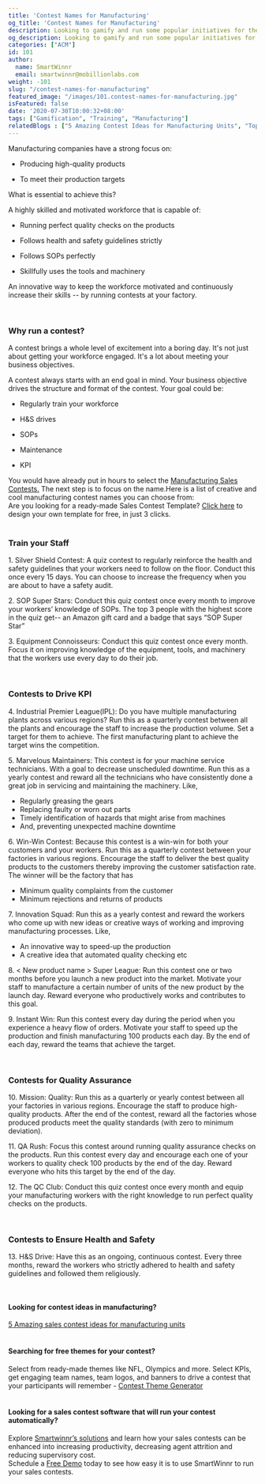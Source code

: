 ```yaml
---
title: 'Contest Names for Manufacturing'
og_title: 'Contest Names for Manufacturing'
description: Looking to gamify and run some popular initiatives for the manufacturing employees in your plants? Train, drive KPI, health and safety, and QA through exciting contests.
og_description: Looking to gamify and run some popular initiatives for the manufacturing employees in your plants? Train, drive KPI, health and safety, and QA through exciting contests.
categories: ["ACM"]
id: 101
author:
  name: SmartWinnr
  email: smartwinnr@mobillionlabs.com
weight: -101
slug: "/contest-names-for-manufacturing"
featured_image: "/images/101.contest-names-for-manufacturing.jpg"
isFeatured: false
date: '2020-07-30T10:00:32+08:00'
tags: ["Gamification", "Training", "Manufacturing"]
relatedBlogs : ["5 Amazing Contest Ideas for Manufacturing Units", "Top 20 Sales Contest Names", "25 Creative Sales Team Names", "23 Sales incentive ideas to keep your sales team motivated", "Sales Contest Communication Template", "How to Launch a Sales Contest"]
---
```


Manufacturing companies have a strong focus on: 

* Producing high-quality products 

* To meet their production targets

What is essential to achieve this? 

A highly skilled and motivated workforce that is capable of:

* Running perfect quality checks on the products

* Follows health and safety guidelines strictly

* Follows SOPs perfectly

* Skillfully uses the tools and machinery 

An innovative way to keep the workforce motivated and continuously increase their skills -- by running contests at your factory.

<br>

### **Why run a contest?**

A contest brings a whole level of excitement into a boring day. It's not just about getting your workforce engaged. It's a lot about meeting your business objectives. 

A contest always starts with an end goal in mind. Your business objective drives the structure and format of the contest. Your goal could be:

* Regularly train your workforce

* H&S drives

* SOPs

* Maintenance

* KPI

<div class="ml-margin-bottom10">You would have already put in hours to select the <a href="https://smartwinnr.com/post/5-amazing-contest-ideas-for-manufacturing-units/" target="_blank" class="ml_custom_link">Manufacturing Sales Contests.</a> The next step is to focus on the name.Here is a list of creative and cool manufacturing contest names you can choose from:</div>  

<!-- Once you finalize a contest idea, focus on giving it a catchy name. Here is a list of creative and cool manufacturing contest names you can choose from: -->

<div class="ml_pro_tip ml-margin-top20 ml-margin-bottom20">
  Are you looking for a ready-made <span class="ml_text_bold">Sales Contest Template?</span> <a href="https://tools.smartwinnr.com" target="_blank" class="ml_custom_link">Click here</a> to design your own template for free, in just 3 clicks.
</div>

<br>

### **Train your Staff**

<div class="ml-margin-left10">
  <p><span class="ml_text_bold"> 1. Silver Shield Contest: </span>A quiz contest to <span class="ml_highlighted_text">regularly reinforce the health and safety guidelines</span> that your workers need to follow on the floor. Conduct this once every 15 days. You can choose to increase the frequency when you are about to have a safety audit.</p>
  <p><span class="ml_text_bold"> 2. SOP Super Stars: </span>Conduct this quiz contest once every month to improve your workers’ <span class="ml_highlighted_text">knowledge of SOPs.</span> The top 3 people with the highest score in the quiz get-- an Amazon gift card and a badge that says “SOP Super Star” </p>
  <p><span class="ml_text_bold"> 3. Equipment Connoisseurs: </span>Conduct this quiz contest once every month. Focus it on <span class="ml_highlighted_text">improving knowledge of the equipment, tools, and machinery</span> that the workers use every day to do their job.</p>
</div>

<br>

### **Contests to Drive KPI**

<div class="ml-margin-left10">
  <p><span class="ml_text_bold"> 4. Industrial Premier League(IPL): </span>Do you have multiple manufacturing plants across various regions? Run this as a quarterly contest between all the plants and encourage the staff to <span class="ml_highlighted_text">increase the production volume.</span> Set a target for them to achieve. The first manufacturing plant to achieve the target wins the competition.</p>
  <p><span class="ml_text_bold"> 5. Marvelous Maintainers: </span>This contest is for your machine service technicians. With a goal to <span class="ml_highlighted_text">decrease unscheduled downtime.</span> Run this as a yearly contest and reward all the technicians who have consistently done a great job in servicing and maintaining the machinery. Like, </p>
  <ul>
    <li class="ml_font_1">Regularly greasing the gears</li>
    <li class="ml_font_1">Replacing faulty or worn out parts</li>
    <li class="ml_font_1">Timely identification of hazards that might arise from machines</li>
    <li class="ml_font_1">And, preventing unexpected machine downtime</li>
  </ul>
  <p><span class="ml_text_bold"> 6. Win-Win Contest: </span>Because this contest is a win-win for both your customers and your workers. Run this as a quarterly contest between your factories in various regions. Encourage the staff to deliver the best quality products to the customers thereby improving the customer satisfaction rate. The winner will be the factory that has</p>
  <ul>
    <li class="ml_font_1"><span class="ml_highlighted_text">Minimum quality complaints</span> from the customer</li>
    <li class="ml_font_1"><span class="ml_highlighted_text">Minimum rejections and returns</span> of products</li>
  </ul>
  <p><span class="ml_text_bold"> 7. Innovation Squad: </span>Run this as a yearly contest and reward the workers who come up with new ideas or creative ways of working and <span class="ml_highlighted_text">improving manufacturing processes.</span> Like,</p>
  <ul>
    <li class="ml_font_1">An innovative way to speed-up the production</li>
    <li class="ml_font_1">A creative idea that automated quality checking etc</li>
  </ul>
  <p><span class="ml_text_bold"> 8. < New product name > Super League: </span>Run this contest one or two months before you <span class="ml_highlighted_text">launch a new product</span> into the market. Motivate your staff to manufacture a certain number of units of the new product by the launch day. Reward everyone who productively works and contributes to this goal.</p>
  <p><span class="ml_text_bold"> 9. Instant Win: </span>Run this contest every day during the period when you experience a heavy flow of orders. Motivate your staff to <span class="ml_highlighted_text">speed up the production</span> and finish manufacturing 100 products each day. By the end of each day, reward the teams that achieve the target. </p>
</div>

<br>

### **Contests for Quality Assurance**

<div class="ml-margin-left10">
  <p><span class="ml_text_bold"> 10. Mission: Quality: </span>Run this as a quarterly or yearly contest between all your factories in various regions. Encourage the staff to produce high-quality products. After the end of the contest, reward all the factories whose produced products meet the quality standards (with zero to <span class="ml_highlighted_text">minimum deviation</span>).</p>
  <p><span class="ml_text_bold"> 11. QA Rush: </span>Focus this contest around running quality assurance checks on the products. Run this contest every day and encourage each one of your workers to quality check 100 products by the end of the day. Reward everyone who hits this target by the end of the day. </p>
  <p><span class="ml_text_bold"> 12. The QC Club: </span>Conduct this quiz contest once every month and equip your manufacturing workers with the right knowledge to<span class="ml_highlighted_text"> run perfect quality checks </span>on the products.</p>
</div>

<br>

### **Contests to Ensure Health and Safety**

<div class="ml-margin-left10">
  <p><span class="ml_text_bold"> 13. H&S Drive: </span>Have this as an ongoing, continuous contest. Every three months, reward the workers who strictly adhered to health and safety guidelines and followed them religiously.</p>
</div>

<!-- <div class="ml_text_italic ml-margin-bottom10">Once your contest is set, you need to focus on effectively communicating it to your audience. Follow our <a href="https://www.smartwinnr.com/post/sales-contest-communication-template/" target="_blank" class="ml-desc-text">sales contest communication template</a> to announce the contest.</div>

<div class="ml_text_italic ml-margin-bottom10">Wondering what awards to give to your contest winners? Get creative ideas from our article on <a href="https://www.smartwinnr.com/post/creative-employee-recognition-award-names/" target="_blank" class="ml-desc-text">creative employee recognition awards.</a></div>

<div class="ml_text_italic ml-margin-bottom10">Want to run hassle-free, fully-automated, virtual contests? Use <a href="https://www.smartwinnr.com/product/sales-contest/" target="_blank" class="ml-desc-text">SmartWinnr’s mobile-first Gamified Platform</a> to run effective and engaging contests, track progress on live-leaderboard, and more.</div> -->

<br>

#### **Looking for contest ideas in manufacturing?**

<div class="ml-margin-bottom10"><a href="https://smartwinnr.com/post/5-amazing-contest-ideas-for-manufacturing-units/" target="_blank" class="ml_custom_link">5 Amazing sales contest ideas for manufacturing units</a></div>

<br>

#### **Searching for free themes for your contest?**

<div class="ml-margin-bottom10">Select from ready-made themes like NFL, Olympics and more. Select KPIs, get engaging team names, team logos, and banners to drive a contest that your participants will remember - <a href="https://tools.smartwinnr.com/" target="_blank" class="ml_custom_link">Contest Theme Generator</a></div> 

<br>

#### **Looking for a sales contest software that will run your contest automatically?**

<div class="ml-margin-bottom10">Explore <a href="https://www.smartwinnr.com/product/sales-contest/" target="_blank" class="ml_custom_link">Smartwinnr’s solutions</a> and learn how your sales contests can be enhanced into increasing productivity, decreasing agent attrition and reducing supervisory cost.</div>

<div class="ml-margin-bottom10">Schedule a <a href="https://www.smartwinnr.com/request-demo/" target="_blank" class="ml_custom_link">Free Demo</a> today to see how easy it is to use SmartWinnr to run your sales contests. </div>